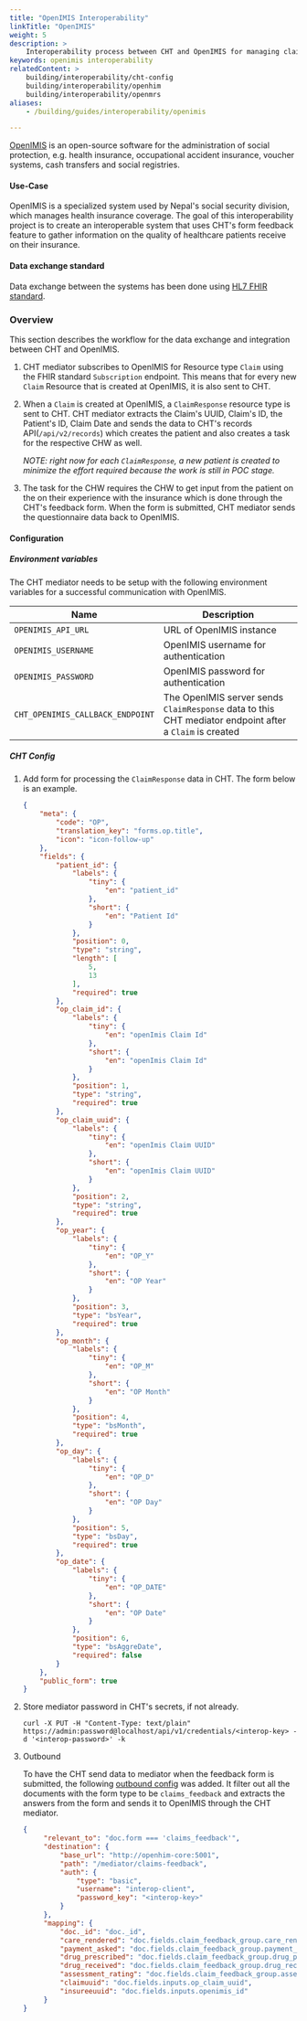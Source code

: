 ```yaml
---
title: "OpenIMIS Interoperability"
linkTitle: "OpenIMIS"
weight: 5
description: >
    Interoperability process between CHT and OpenIMIS for managing claims and their feedback.
keywords: openimis interoperability
relatedContent: >
    building/interoperability/cht-config
    building/interoperability/openhim
    building/interoperability/openmrs
aliases:
    - /building/guides/interoperability/openimis

---
```


[OpenIMIS](https://openimis.org/) is an open-source software for the administration
of social protection, e.g. health insurance, occupational accident
insurance, voucher systems, cash transfers and social registries.

#### Use-Case

OpenIMIS is a specialized system used by Nepal's social security division, which
manages health insurance coverage. The goal of this interoperability project is
to create an interoperable system that uses CHT's form feedback feature to gather
information on the quality of healthcare patients receive on their insurance.

#### Data exchange standard

Data exchange between the systems has been done using [HL7 FHIR standard](https://www.hl7.org/fhir/).

### Overview

This section describes the workflow for the data exchange and integration between
CHT and OpenIMIS.

1. CHT mediator subscribes to OpenIMIS for Resource type `Claim` using the FHIR standard
   `Subscription` endpoint. This means that for every new `Claim` Resource that
   is created at OpenIMIS, it is also sent to CHT.
1. When a `Claim` is created at OpenIMIS, a `ClaimResponse` resource type is sent
   to CHT. CHT mediator extracts the Claim's UUID, Claim's ID, the Patient's ID,
   Claim Date and sends the data to CHT's records API(`/api/v2/records`) which
   creates the patient and also creates a task for the respective CHW as well.

   _NOTE: right now for each `ClaimResponse`, a new patient is created to minimize_
   _the effort required because the work is still in POC stage._

1. The task for the CHW requires the CHW to get input from the patient on the
   on their experience with the insurance which is done through the CHT's feedback
   form. When the form is submitted, CHT mediator sends the questionnaire data back
   to OpenIMIS.

#### Configuration

##### Environment variables

The CHT mediator needs to be setup with the following environment variables for
a successful communication with OpenIMIS.

| Name                             | Description                                                                                             |
|----------------------------------|---------------------------------------------------------------------------------------------------------|
| `OPENIMIS_API_URL`               | URL of OpenIMIS instance                                                                                |
| `OPENIMIS_USERNAME`              | OpenIMIS username for authentication                                                                    |
| `OPENIMIS_PASSWORD`              | OpenIMIS password for authentication                                                                    |
| `CHT_OPENIMIS_CALLBACK_ENDPOINT` | The OpenIMIS server sends `ClaimResponse` data to this CHT mediator endpoint after a `Claim` is created |

##### CHT Config

1. Add form for processing the `ClaimResponse` data in CHT. The form below is an example.
    ```json
   {
        "meta": {
            "code": "OP",
            "translation_key": "forms.op.title",
            "icon": "icon-follow-up"
        },
        "fields": {
            "patient_id": {
                "labels": {
                    "tiny": {
                        "en": "patient_id"
                    },
                    "short": {
                        "en": "Patient Id"
                    }
                },
                "position": 0,
                "type": "string",
                "length": [
                    5,
                    13
                ],
                "required": true
            },
            "op_claim_id": {
                "labels": {
                    "tiny": {
                        "en": "openImis Claim Id"
                    },
                    "short": {
                        "en": "openImis Claim Id"
                    }
                },
                "position": 1,
                "type": "string",
                "required": true
            },
            "op_claim_uuid": {
                "labels": {
                    "tiny": {
                        "en": "openImis Claim UUID"
                    },
                    "short": {
                        "en": "openImis Claim UUID"
                    }
                },
                "position": 2,
                "type": "string",
                "required": true
            },
            "op_year": {
                "labels": {
                    "tiny": {
                        "en": "OP_Y"
                    },
                    "short": {
                        "en": "OP Year"
                    }
                },
                "position": 3,
                "type": "bsYear",
                "required": true
            },
            "op_month": {
                "labels": {
                    "tiny": {
                        "en": "OP_M"
                    },
                    "short": {
                        "en": "OP Month"
                    }
                },
                "position": 4,
                "type": "bsMonth",
                "required": true
            },
            "op_day": {
                "labels": {
                    "tiny": {
                        "en": "OP_D"
                    },
                    "short": {
                        "en": "OP Day"
                    }
                },
                "position": 5,
                "type": "bsDay",
                "required": true
            },
            "op_date": {
                "labels": {
                    "tiny": {
                        "en": "OP_DATE"
                    },
                    "short": {
                        "en": "OP Date"
                    }
                },
                "position": 6,
                "type": "bsAggreDate",
                "required": false
            }
        },
        "public_form": true
    }
    ```

1. Store mediator password in CHT's secrets, if not already.
   ```shell
   curl -X PUT -H "Content-Type: text/plain" https://admin:password@localhost/api/v1/credentials/<interop-key> -d '<interop-password>' -k
   ```

1. Outbound
   
    To have the CHT send data to mediator when the feedback form is submitted, the
    following [outbound config](http://localhost:1313/building/reference/app-settings/outbound/) was added.
    It filter out all the documents with the form type to be `claims_feedback` and extracts the answers from
    the form and sends it to OpenIMIS through the CHT mediator.

   ```json
   {
        "relevant_to": "doc.form === 'claims_feedback'",
        "destination": {
            "base_url": "http://openhim-core:5001",
            "path": "/mediator/claims-feedback",
            "auth": {
                "type": "basic",
                "username": "interop-client",
                "password_key": "<interop-key>"
            }
        },
        "mapping": {
            "doc._id": "doc._id",
            "care_rendered": "doc.fields.claim_feedback_group.care_rendered",
            "payment_asked": "doc.fields.claim_feedback_group.payment_asked",
            "drug_prescribed": "doc.fields.claim_feedback_group.drug_prescribed",
            "drug_received": "doc.fields.claim_feedback_group.drug_received",
            "assessment_rating": "doc.fields.claim_feedback_group.assessment_rating",
            "claimuuid": "doc.fields.inputs.op_claim_uuid",
            "insureeuuid": "doc.fields.inputs.openimis_id"
        }
   } 
   ``` 
